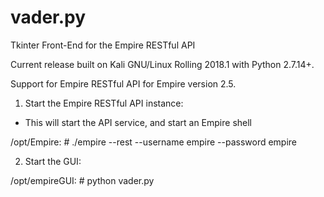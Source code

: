 # vader.py
Tkinter Front-End for the Empire RESTful API

Current release built on Kali GNU/Linux Rolling 2018.1 with Python 2.7.14+.

Support for Empire RESTful API for Empire version 2.5.

1. Start the Empire RESTful API instance:
* This will start the API service, and start an Empire shell

/opt/Empire: # ./empire --rest --username empire --password empire

2. Start the GUI:

/opt/empireGUI: # python vader.py
